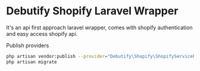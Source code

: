 # Debutify Shopify Laravel Wrapper
It's an api first approach laravel wrapper, comes with shopify authentication and easy access shopify api.

Publish providers
```bash
php artisan vendor:publish --provider="Debutify\Shopify\ShopifyServiceProvider"
php artisan migrate
```

